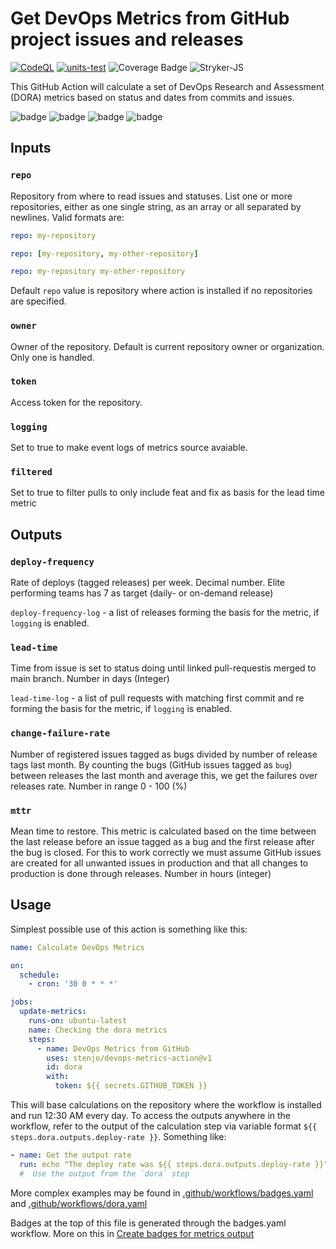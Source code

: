 # Get DevOps Metrics from GitHub project issues and releases


[![CodeQL](https://github.com/stenjo/devops-metrics-action/actions/workflows/codeql-analysis.yml/badge.svg)](https://github.com/stenjo/devops-metrics-action/actions/workflows/codeql-analysis.yml)
[![units-test](https://github.com/stenjo/devops-metrics-action/actions/workflows/test.yml/badge.svg)](https://github.com/stenjo/devops-metrics-action/actions/workflows/test.yml)
![Coverage Badge](https://img.shields.io/endpoint?url=https://gist.githubusercontent.com/stenjo/9ce1ad7d8e9db99796e782b244eefa4a/raw/devops_metrics__main.json)
![Stryker-JS](https://img.shields.io/endpoint?url=https://gist.githubusercontent.com/stenjo/9ce1ad7d8e9db99796e782b244eefa4a/raw/dora-stryker.json)

This GitHub Action will calculate a set of DevOps Research and Assessment (DORA)
metrics based on status and dates from commits and issues.

![badge](https://img.shields.io/endpoint?url=https://gist.githubusercontent.com/stenjo/ebb0efc5ab5afb32eae4d0cdc60d563a/raw/deploy-rate.json)
![badge](https://img.shields.io/endpoint?url=https://gist.githubusercontent.com/stenjo/ebb0efc5ab5afb32eae4d0cdc60d563a/raw/lead-time.json)
![badge](https://img.shields.io/endpoint?url=https://gist.githubusercontent.com/stenjo/ebb0efc5ab5afb32eae4d0cdc60d563a/raw/change-failure-rate.json)
![badge](https://img.shields.io/endpoint?url=https://gist.githubusercontent.com/stenjo/ebb0efc5ab5afb32eae4d0cdc60d563a/raw/mean-time-to-restore.json)

## Inputs

### `repo`

Repository from where to read issues and statuses. List one or more
repositories, either as one single string, as an array or all separated by
newlines. Valid formats are:

```yaml
repo: my-repository
```

```yaml
repo: [my-repository, my-other-repository]
```

```yaml
repo: my-repository my-other-repository
```

Default `repo` value is repository where action is installed
if no repositories are specified.

### `owner`

Owner of the repository. Default is current repository owner or organization.
Only one is handled.

### `token`

Access token for the repository.

### `logging`

Set to true to make event logs of metrics source avaiable.

### `filtered`

Set to true to filter pulls to only include feat and fix as basis for the lead
time metric

## Outputs

### `deploy-frequency`

Rate of deploys (tagged releases) per week. Decimal number. Elite performing
teams has 7 as target (daily- or on-demand release)

`deploy-frequency-log` - a list of releases forming the basis for the metric, if
`logging` is enabled.

### `lead-time`

Time from issue is set to status doing until linked pull-requestis merged to
main branch. Number in days (Integer)

`lead-time-log` - a list of pull requests with matching first commit and re
forming the basis for the metric, if `logging` is enabled.

### `change-failure-rate`

Number of registered issues tagged as bugs divided by number of release tags
last month. By counting the bugs (GitHub issues tagged as `bug`) between
releases the last month and average this, we get the failures over releases
rate. Number in range 0 - 100 (%)

### `mttr`

Mean time to restore. This metric is calculated based on the time between the
last release before an issue tagged as a bug and the first release after the bug
is closed. For this to work correctly we must assume GitHub issues are created
for all unwanted issues in production and that all changes to production is done
through releases. Number in hours (integer)

## Usage

Simplest possible use of this action is something like this:

```yaml
name: Calculate DevOps Metrics

on:
  schedule:
    - cron: '30 0 * * *'

jobs:
  update-metrics:
    runs-on: ubuntu-latest
    name: Checking the dora metrics
    steps:
      - name: DevOps Metrics from GitHub
        uses: stenjo/devops-metrics-action@v1
        id: dora
        with:
          token: ${{ secrets.GITHUB_TOKEN }}
```

This will base calculations on the repository where the
workflow is installed and run 12:30 AM every day. To
access the outputs anywhere in the workflow, refer to the
output of the calculation step via variable format
`${{ steps.dora.outputs.deploy-rate }}`. Something like:

```yaml
- name: Get the output rate
  run: echo "The deploy rate was ${{ steps.dora.outputs.deploy-rate }}"
  #  Use the output from the `dora` step
```

More complex examples may be found in
[.github/workflows/badges.yaml](https://github.com/stenjo/devops-metrics-action/blob/main/.github/workflows/badges.yaml)
and
[.github/workflows/dora.yaml](https://github.com/stenjo/devops-metrics-action/blob/main/.github/workflows/dora.yaml)

Badges at the top of this file is generated through the badges.yaml workflow.
More on this in [Create badges for metrics output](badges.md)
